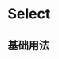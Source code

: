 # Select

## 基础用法
<ClientOnly>
<f-demo code='
   <if-input v-model="ms"></if-input>'>
<f-select/>
</f-demo>
</ClientOnly >